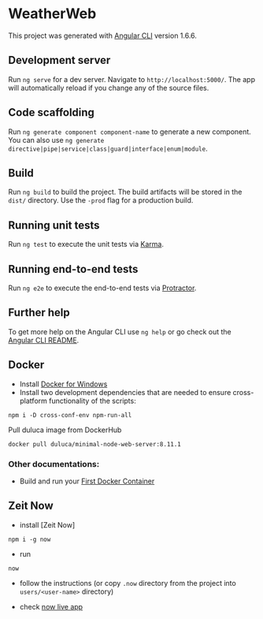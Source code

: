 # WeatherWeb

This project was generated with [Angular CLI](https://github.com/angular/angular-cli) version 1.6.6.

## Development server

Run `ng serve` for a dev server. Navigate to `http://localhost:5000/`. The app will automatically reload if you change any of the source files.

## Code scaffolding

Run `ng generate component component-name` to generate a new component. You can also use `ng generate directive|pipe|service|class|guard|interface|enum|module`.

## Build

Run `ng build` to build the project. The build artifacts will be stored in the `dist/` directory. Use the `-prod` flag for a production build.

## Running unit tests

Run `ng test` to execute the unit tests via [Karma](https://karma-runner.github.io).

## Running end-to-end tests

Run `ng e2e` to execute the end-to-end tests via [Protractor](http://www.protractortest.org/).

## Further help

To get more help on the Angular CLI use `ng help` or go check out the [Angular CLI README](https://github.com/angular/angular-cli/blob/master/README.md).

## Docker
* Install [Docker for Windows]
* Install two development dependencies that are needed to
ensure cross-platform functionality of the scripts:
```
npm i -D cross-conf-env npm-run-all
````

Pull duluca image from DockerHub
```
docker pull duluca/minimal-node-web-server:8.11.1
```

### Other documentations:
* Build and run your [First Docker Container]

## Zeit Now

* install [Zeit Now]
```
npm i -g now
```

* run
```
now
```

* follow the instructions (or copy `.now` directory from the project into `users/<user-name>` directory)

* check [now live app]

[//]: LINKS:

[Docker for Windows]: <https://www.docker.com/get-started>
[First Docker Container]: <https://blog.docker.com/2016/09/build-your-first-docker-windows-server-container/>
[now live app]: <https://now-ngiqdhnbdo.now.sh>
